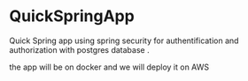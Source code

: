 # QuickSpringApp
Quick Spring app using spring security  for authentification and authorization with postgres database .

the app will be on docker and we will deploy it on AWS 

